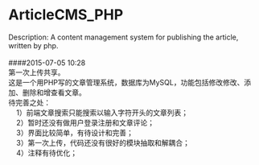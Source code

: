 # ArticleCMS_PHP
Description: A content management system for publishing the article, written by php.<br/>
<br/>
####2015-07-05 10:28<br/>
第一次上传共享。<br/>
这是一个用PHP写的文章管理系统，数据库为MySQL，功能包括修改修改、添加、删除和增查看文章。<br/>
待完善之处：<br/>
&nbsp;&nbsp;&nbsp;&nbsp;1）前端文章搜索只能搜索以输入字符开头的文章列表；<br/>
&nbsp;&nbsp;&nbsp;&nbsp;2）暂时还没有做用户登录注册和文章评论；<br/>
&nbsp;&nbsp;&nbsp;&nbsp;3）界面比较简单，有待设计和完善；<br/>
&nbsp;&nbsp;&nbsp;&nbsp;3）第一次上传，代码还没有很好的模块抽取和解耦合；<br/>
&nbsp;&nbsp;&nbsp;&nbsp;4）注释有待优化；

